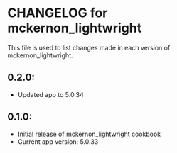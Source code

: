 # CHANGELOG for mckernon_lightwright

This file is used to list changes made in each version of mckernon_lightwright.

## 0.2.0:

* Updated app to 5.0.34

## 0.1.0:

* Initial release of mckernon_lightwright cookbook
* Current app version: 5.0.33